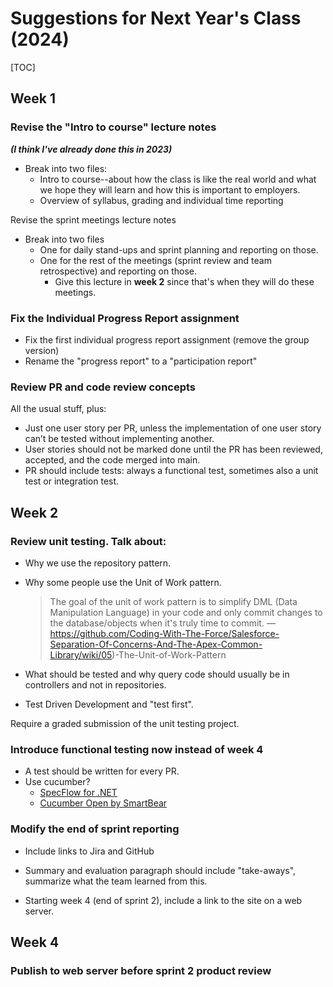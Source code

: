 # Suggestions for Next Year's Class (2024)

[TOC]



## Week 1 

### Revise the "Intro to course" lecture notes

***(I think I've already done this in 2023)***

- Break into two files:
  -  Intro to course--about how the class is like the real world and what we hope they will learn and how this is important to employers.
  - Overview of syllabus, grading and individual time reporting

Revise the sprint meetings lecture notes

- Break into two files
  - One for daily stand-ups and sprint planning and reporting on those.
  - One for the rest of the meetings (sprint review and team retrospective) and reporting on those.
    - Give this lecture in **week 2** since that's when they will do these meetings.

### Fix the Individual Progress Report assignment

- Fix the first individual progress report assignment (remove the group version)
- Rename the "progress report" to a "participation report"

### Review PR and code review concepts

All the usual stuff, plus:

- Just one user story per PR, unless the implementation of one user story can’t be tested without implementing another.
- User stories should not be marked done until the PR has been reviewed, accepted, and the code merged into main.
- PR should include tests: always a functional test, sometimes also a unit test or integration test.

## Week 2

### Review unit testing. Talk about:

-  Why we use the repository pattern. 

- Why some people use the Unit of Work pattern.  

  > The goal of the unit of work pattern is to simplify DML (Data Manipulation Language) in your code and only commit changes to the database/objects when it's truly time to commit. &mdash;https://github.com/Coding-With-The-Force/Salesforce-Separation-Of-Concerns-And-The-Apex-Common-Library/wiki/05)-The-Unit-of-Work-Pattern

- What should be tested and why query code should usually be in controllers and not in repositories.

- Test Driven Development and "test first".

Require a graded submission of the unit testing project.

### Introduce functional testing now instead of week 4

- A test should be written for every PR.
- Use cucumber?
  - [SpecFlow for .NET](https://docs.specflow.org/projects/getting-started/en/latest/index.html)
  - [Cucumber Open by SmartBear](https://cucumber.io/tools/cucumber-open/)

### Modify the end of sprint reporting

- Include links to Jira and GitHub

- Summary and evaluation paragraph should include "take-aways", summarize what the team learned from this.

- Starting week 4 (end of sprint 2), include a link to the site on a web server.

  
  
  

## Week 4

### Publish to web server before sprint 2 product review 

